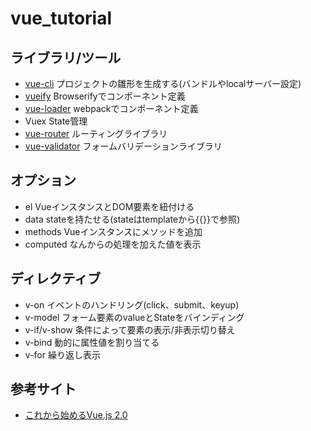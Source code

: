 # vue_tutorial

## ライブラリ/ツール

- [vue-cli](https://github.com/vuejs/vue-cli) プロジェクトの雛形を生成する(バンドルやlocalサーバー設定)
- [vueify](https://github.com/vuejs/vueify) Browserifyでコンポーネント定義
- [vue-loader](https://github.com/vuejs/vue-loader) webpackでコンポーネント定義
- Vuex State管理
- [vue-router](https://github.com/vuejs/vue-router) ルーティングライブラリ
- [vue-validator](https://github.com/kazupon/vue-validator) フォームバリデーションライブラリ

## オプション

- el VueインスタンスとDOM要素を紐付ける
- data stateを持たせる(stateはtemplateから{{}}で参照)
- methods Vueインスタンスにメソッドを追加
- computed なんからの処理を加えた値を表示

## ディレクティブ

- v-on イベントのハンドリング(click、submit、keyup)
- v-model フォーム要素のvalueとStateをバインディング
- v-if/v-show 条件によって要素の表示/非表示切り替え
- v-bind 動的に属性値を割り当てる
- v-for 繰り返し表示

## 参考サイト

- [これから始めるVue.js 2.0](https://app.codegrid.net/series/2016-vue)